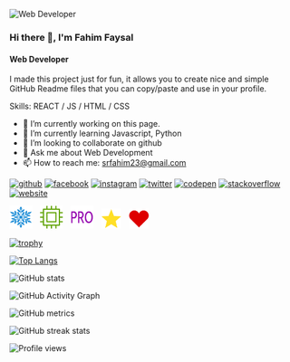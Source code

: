 ![Web Developer](https://img.freepik.com/free-photo/rear-view-programmer-working-all-night-long_1098-18697.jpg?w=740&t=st=1677428009~exp=1677428609~hmac=0908e3e321cf670b5ab0cc38b6643796734b692a65d8a999718257a2155d0030)
### Hi there 👋, I'm Fahim Faysal
#### Web Developer


I made this project just for fun, it allows you to create nice and simple GitHub Readme files that you can copy/paste and use in your profile.

Skills:  REACT / JS / HTML / CSS

- 🔭 I’m currently working on this page. 
- 🌱 I’m currently learning Javascript, Python 
- 👯 I’m looking to collaborate on github 
- 💬 Ask me about Web Development 
- 📫 How to reach me: srfahim23@gmail.com 


[<img src='https://cdn.jsdelivr.net/npm/simple-icons@3.0.1/icons/github.svg' alt='github' height='40'>](https://github.com/srfahim23)  [<img src='https://cdn.jsdelivr.net/npm/simple-icons@3.0.1/icons/facebook.svg' alt='facebook' height='40'>](https://www.facebook.com/srfahim23)  [<img src='https://cdn.jsdelivr.net/npm/simple-icons@3.0.1/icons/instagram.svg' alt='instagram' height='40'>](https://www.instagram.com/mission.target619/)  [<img src='https://cdn.jsdelivr.net/npm/simple-icons@3.0.1/icons/twitter.svg' alt='twitter' height='40'>](https://twitter.com/srfahim23)  [<img src='https://cdn.jsdelivr.net/npm/simple-icons@3.0.1/icons/codepen.svg' alt='codepen' height='40'>](https://codepen.io/srfahim23)  [<img src='https://cdn.jsdelivr.net/npm/simple-icons@3.0.1/icons/stackoverflow.svg' alt='stackoverflow' height='40'>](https://stackoverflow.com/users/srfahim23)  [<img src='https://cdn.jsdelivr.net/npm/simple-icons@3.0.1/icons/icloud.svg' alt='website' height='40'>](fahimtheprocoder.netlify.com)  

<a href='https://archiveprogram.github.com/'><img src='https://raw.githubusercontent.com/acervenky/animated-github-badges/master/assets/acbadge.gif' width='40' height='40'></a> <a href='https://docs.github.com/en/developers'><img src='https://raw.githubusercontent.com/acervenky/animated-github-badges/master/assets/devbadge.gif' width='40' height='40'></a> <a href='https://github.com/pricing'><img src='https://raw.githubusercontent.com/acervenky/animated-github-badges/master/assets/pro.gif' width='40' height='40'></a> <a href='https://stars.github.com/'><img src='https://raw.githubusercontent.com/acervenky/animated-github-badges/master/assets/starbadge.gif' width='35' height='35'></a> <a href='https://docs.github.com/en/github/supporting-the-open-source-community-with-github-sponsors'><img src='https://raw.githubusercontent.com/acervenky/animated-github-badges/master/assets/sponsorbadge.gif' width='35' height='35'></a> 

[![trophy](https://github-profile-trophy.vercel.app/?username=srfahim23)](https://github.com/ryo-ma/github-profile-trophy)

[![Top Langs](https://github-readme-stats.vercel.app/api/top-langs/?username=srfahim23)](https://github.com/anuraghazra/github-readme-stats)

![GitHub stats](https://github-readme-stats.vercel.app/api?username=srfahim23&show_icons=true&count_private=true)  

![GitHub Activity Graph](https://activity-graph.herokuapp.com/graph?username=srfahim23)  

![GitHub metrics](https://metrics.lecoq.io/srfahim23)  

![GitHub streak stats](https://streak-stats.demolab.com/?user=srfahim23)  

![Profile views](https://gpvc.arturio.dev/srfahim23)  
